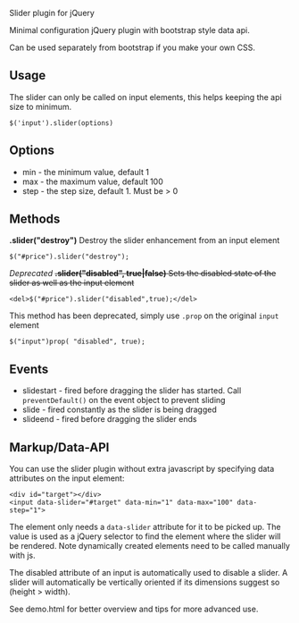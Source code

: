 Slider plugin for jQuery


Minimal configuration jQuery plugin with bootstrap style data api.

Can be used separately from bootstrap if you make your own CSS.

Usage
-----

The slider can only be called on input elements, this helps keeping
the api size to minimum. 

	$('input').slider(options)
	
Options
-------

* min - the minimum value, default 1
* max - the maximum value, default 100
* step - the step size, default 1. Must be > 0

Methods
-------

__.slider("destroy")__
Destroy the slider enhancement from an input element

	$("#price").slider("destroy");
	
*Deprecated*  <del>__.slider("disabled", true|false)__
Sets the disabled state of the slider as well as the input element</del>

	<del>$("#price").slider("disabled",true);</del>
	
This method has been deprecated, simply use `.prop` on the original `input` element

	$("input")prop( "disabled", true);
	
Events
------

* slidestart - fired before dragging the slider has started. Call `preventDefault()` on the event object to prevent sliding
* slide - fired constantly as the slider is being dragged
* slideend - fired before dragging the slider ends

Markup/Data-API
--------

You can use the slider plugin without extra javascript by specifying data attributes on the input element:

	<div id="target"></div>
	<input data-slider="#target" data-min="1" data-max="100" data-step="1">
	
The element only needs a `data-slider` attribute for it to be picked up. The value is used as a jQuery selector to find the element where the slider will be rendered. Note dynamically created elements need to be called manually with js.

The disabled attribute of an input is automatically used to disable a slider. A slider will automatically
be vertically oriented if its dimensions suggest so (height > width).

See demo.html for better overview and tips for more advanced use.